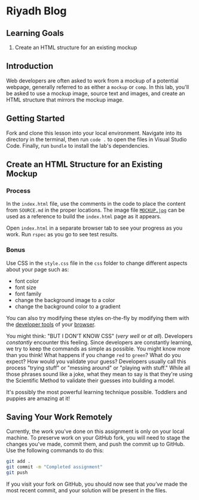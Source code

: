 # Riyadh Blog

## Learning Goals

1. Create an HTML structure for an existing mockup

## Introduction

Web developers are often asked to work from a mockup of a potential webpage,
generally referred to as either a `mockup` or `comp`. In this lab, you'll be
asked to use a mockup image, source text and images, and create an HTML
structure that mirrors the mockup image.

## Getting Started

Fork and clone this lesson into your local environment. Navigate into its directory
in the terminal, then run `code .` to open the files in Visual Studio Code. Finally,
run `bundle` to install the lab's dependencies.

## Create an HTML Structure for an Existing Mockup

### Process

In the `index.html` file, use the comments in the code to place the content
from `SOURCE.md` in the proper locations. The image file
[`MOCKUP.jpg`](https://s3.amazonaws.com/learn-verified/RIYADH-MOCKUP.jpg) can
be used as a reference to build the `index.html` page as it appears.

Open `index.html` in a separate browser tab to see your progress as you work. Run `rspec`
as you go to see test results.

### Bonus

Use CSS in the `style.css` file in the `css` folder to change different aspects
about your page such as:

* font color
* font size
* font family
* change the background image to a color
* change the background color to a gradient

You can also try modifying these styles on-the-fly by modifying them with the
[developer tools] of your [browser].

You might think: "BUT I DON'T KNOW CSS" (_very well_ or _at all_). Developers
*constantly* encounter this feeling. Since developers are constantly learning,
we try to keep the commands as simple as possible. You might know more than you
think! What happens if you change `red` to `green`? What do you expect? How
would you validate your guess? Developers usually call this process "trying
stuff" or "messing around" or "playing with stuff." While all those phrases
sound like a joke, what they mean to say is that they're using the Scientific
Method to validate their guesses into building a model.

It's possibly the most powerful learning technique possible. Toddlers and
puppies are amazing at it!

## Saving Your Work Remotely

Currently, the work you've done on this assignment is only on your local
machine. To preserve work on your GitHub fork, you will need to stage the
changes you've made, commit them, and push the commit up to GitHub. Use
the following commands to do this:

```sh
git add .
git commit -m "Completed assignment"
git push
```

If you visit your fork on GitHub, you should now see that _you've_ made the most
recent commit, and your solution will be present in the files.

[these steps]: http://help.learn.co/the-learn-ide/common-ide-questions/viewing-html-pages-in-the-learn-ide
[developer tools]: https://www.youtube.com/watch?v=q3mWDijP_8w
[browser]: http://www.sitepoint.com/edit-source-files-in-chrome/
